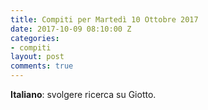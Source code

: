 ```yaml
---
title: Compiti per Martedì 10 Ottobre 2017
date: 2017-10-09 08:10:00 Z
categories:
- compiti
layout: post
comments: true
---
```


**Italiano**: svolgere ricerca su Giotto.

